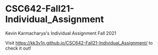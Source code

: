 # CSC642-Fall21-Individual_Assignment

Kevin Karmacharya's Individual Assignment Fall 2021

Visit https://kk3v1n.github.io/CSC642-Fall21-Individual_Assignment/ to check it out!
